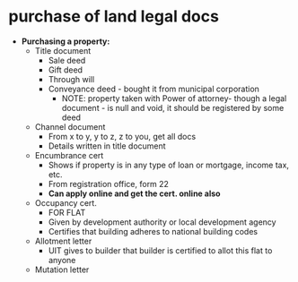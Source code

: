 # purchase of land legal docs

- **Purchasing a property:**
    - Title document
        - Sale deed
        - Gift deed
        - Through will
        - Conveyance deed - bought it from municipal corporation
            - NOTE: property taken with Power of attorney- though a legal document - is null and void, it should be registered by some deed
    - Channel document
        - From x to y, y to z, z to you, get all docs
        - Details written in title document
    - Encumbrance cert
        - Shows if property is in any type of loan or mortgage, income tax, etc.
        - From registration office, form 22
        - **Can apply online and get the cert. online also**
    - Occupancy cert.
        - FOR FLAT
        - Given by development authority or local development agency
        - Certifies that building adheres to national building codes
    - Allotment letter
        - UIT gives to builder that builder is certified to allot this flat to anyone
    - Mutation letter